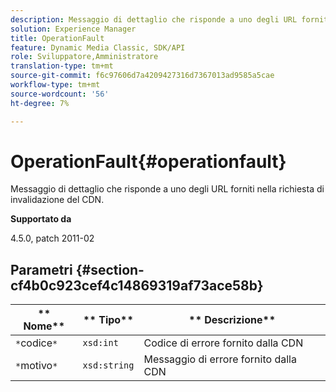 ```yaml
---
description: Messaggio di dettaglio che risponde a uno degli URL forniti nella richiesta di invalidazione del CDN.
solution: Experience Manager
title: OperationFault
feature: Dynamic Media Classic, SDK/API
role: Sviluppatore,Amministratore
translation-type: tm+mt
source-git-commit: f6c97606d7a4209427316d7367013ad9585a5cae
workflow-type: tm+mt
source-wordcount: '56'
ht-degree: 7%

---
```



# OperationFault{#operationfault}

Messaggio di dettaglio che risponde a uno degli URL forniti nella richiesta di invalidazione del CDN.

**Supportato da**

4.5.0, patch 2011-02

## Parametri {#section-cf4b0c923cef4c14869319af73ace58b}

| ** Nome** | ** Tipo** | ** Descrizione** |
|---|---|---|
| `*`codice`*` | `xsd:int` | Codice di errore fornito dalla CDN |
| `*`motivo`*` | `xsd:string` | Messaggio di errore fornito dalla CDN |

